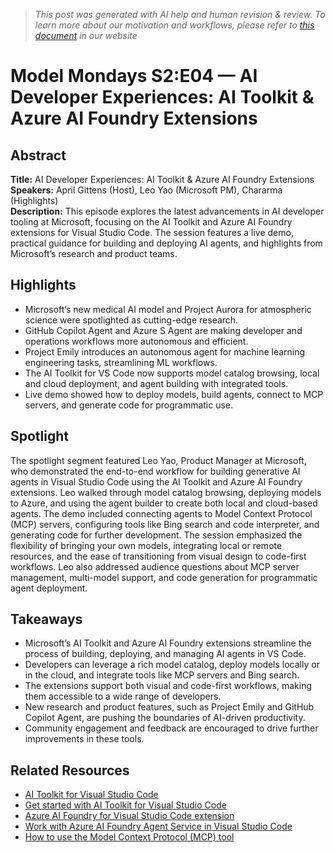 > _This post was generated with AI help and human revision & review. 
> To learn more about our motivation and workflows, please refer to [this document](https://github.com/microsoft/model-mondays/blob/main/docs/README.ai.md) in our website_

# Model Mondays S2:E04 — AI Developer Experiences: AI Toolkit & Azure AI Foundry Extensions

## Abstract
**Title:** AI Developer Experiences: AI Toolkit & Azure AI Foundry Extensions  
**Speakers:** April Gittens (Host), Leo Yao (Microsoft PM), Chararma (Highlights)  
**Description:** This episode explores the latest advancements in AI developer tooling at Microsoft, focusing on the AI Toolkit and Azure AI Foundry extensions for Visual Studio Code. The session features a live demo, practical guidance for building and deploying AI agents, and highlights from Microsoft’s research and product teams.

## Highlights
- Microsoft’s new medical AI model and Project Aurora for atmospheric science were spotlighted as cutting-edge research.
- GitHub Copilot Agent and Azure S Agent are making developer and operations workflows more autonomous and efficient.
- Project Emily introduces an autonomous agent for machine learning engineering tasks, streamlining ML workflows.
- The AI Toolkit for VS Code now supports model catalog browsing, local and cloud deployment, and agent building with integrated tools.
- Live demo showed how to deploy models, build agents, connect to MCP servers, and generate code for programmatic use.

## Spotlight
The spotlight segment featured Leo Yao, Product Manager at Microsoft, who demonstrated the end-to-end workflow for building generative AI agents in Visual Studio Code using the AI Toolkit and Azure AI Foundry extensions. Leo walked through model catalog browsing, deploying models to Azure, and using the agent builder to create both local and cloud-based agents. The demo included connecting agents to Model Context Protocol (MCP) servers, configuring tools like Bing search and code interpreter, and generating code for further development. The session emphasized the flexibility of bringing your own models, integrating local or remote resources, and the ease of transitioning from visual design to code-first workflows. Leo also addressed audience questions about MCP server management, multi-model support, and code generation for programmatic agent deployment.

## Takeaways
- Microsoft’s AI Toolkit and Azure AI Foundry extensions streamline the process of building, deploying, and managing AI agents in VS Code.
- Developers can leverage a rich model catalog, deploy models locally or in the cloud, and integrate tools like MCP servers and Bing search.
- The extensions support both visual and code-first workflows, making them accessible to a wide range of developers.
- New research and product features, such as Project Emily and GitHub Copilot Agent, are pushing the boundaries of AI-driven productivity.
- Community engagement and feedback are encouraged to drive further improvements in these tools.

## Related Resources
- [AI Toolkit for Visual Studio Code](https://code.visualstudio.com/docs/intelligentapps/overview)
- [Get started with AI Toolkit for Visual Studio Code](https://learn.microsoft.com/en-us/windows/ai/toolkit/toolkit-getting-started)
- [Azure AI Foundry for Visual Studio Code extension](https://learn.microsoft.com/en-us/azure/ai-foundry/how-to/develop/get-started-projects-vs-code)
- [Work with Azure AI Foundry Agent Service in Visual Studio Code](https://learn.microsoft.com/en-us/azure/ai-foundry/how-to/develop/vs-code-agents)
- [How to use the Model Context Protocol (MCP) tool](https://learn.microsoft.com/en-us/azure/ai-foundry/agents/how-to/tools/model-context-protocol-samples)
